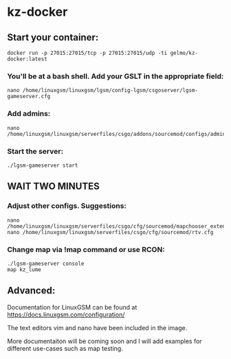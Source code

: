 # kz-docker

## Start your container:
```
docker run -p 27015:27015/tcp -p 27015:27015/udp -ti gelmo/kz-docker:latest
```

### You'll be at a bash shell. Add your GSLT in the appropriate field:

```
nano /home/linuxgsm/linuxgsm/lgsm/config-lgsm/csgoserver/lgsm-gameserver.cfg
```

### Add admins:

```
nano /home/linuxgsm/linuxgsm/serverfiles/csgo/addons/sourcemod/configs/admins_simple.ini
```

### Start the server:

```
./lgsm-gameserver start
```

## WAIT TWO MINUTES

### Adjust other configs. Suggestions:

```
nano /home/linuxgsm/linuxgsm/serverfiles/csgo/cfg/sourcemod/mapchooser_extended.cfg
nano /home/linuxgsm/linuxgsm/serverfiles/csgo/cfg/sourcemod/rtv.cfg
```

### Change map via !map command or use RCON:

```
./lgsm-gameserver console
map kz_lume
```

## Advanced:

Documentation for LinuxGSM can be found at https://docs.linuxgsm.com/configuration/

The text editors vim and nano have been included in the image.

More documentaiton will be coming soon and I will add examples for different use-cases such as map testing.